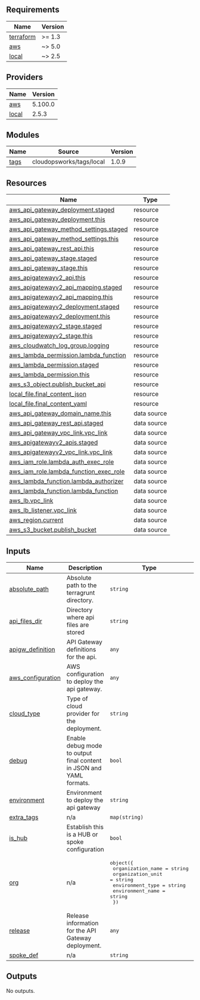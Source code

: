 ## Requirements

| Name | Version |
|------|---------|
| <a name="requirement_terraform"></a> [terraform](#requirement\_terraform) | >= 1.3 |
| <a name="requirement_aws"></a> [aws](#requirement\_aws) | ~> 5.0 |
| <a name="requirement_local"></a> [local](#requirement\_local) | ~> 2.5 |

## Providers

| Name | Version |
|------|---------|
| <a name="provider_aws"></a> [aws](#provider\_aws) | 5.100.0 |
| <a name="provider_local"></a> [local](#provider\_local) | 2.5.3 |

## Modules

| Name | Source | Version |
|------|--------|---------|
| <a name="module_tags"></a> [tags](#module\_tags) | cloudopsworks/tags/local | 1.0.9 |

## Resources

| Name | Type |
|------|------|
| [aws_api_gateway_deployment.staged](https://registry.terraform.io/providers/hashicorp/aws/latest/docs/resources/api_gateway_deployment) | resource |
| [aws_api_gateway_deployment.this](https://registry.terraform.io/providers/hashicorp/aws/latest/docs/resources/api_gateway_deployment) | resource |
| [aws_api_gateway_method_settings.staged](https://registry.terraform.io/providers/hashicorp/aws/latest/docs/resources/api_gateway_method_settings) | resource |
| [aws_api_gateway_method_settings.this](https://registry.terraform.io/providers/hashicorp/aws/latest/docs/resources/api_gateway_method_settings) | resource |
| [aws_api_gateway_rest_api.this](https://registry.terraform.io/providers/hashicorp/aws/latest/docs/resources/api_gateway_rest_api) | resource |
| [aws_api_gateway_stage.staged](https://registry.terraform.io/providers/hashicorp/aws/latest/docs/resources/api_gateway_stage) | resource |
| [aws_api_gateway_stage.this](https://registry.terraform.io/providers/hashicorp/aws/latest/docs/resources/api_gateway_stage) | resource |
| [aws_apigatewayv2_api.this](https://registry.terraform.io/providers/hashicorp/aws/latest/docs/resources/apigatewayv2_api) | resource |
| [aws_apigatewayv2_api_mapping.staged](https://registry.terraform.io/providers/hashicorp/aws/latest/docs/resources/apigatewayv2_api_mapping) | resource |
| [aws_apigatewayv2_api_mapping.this](https://registry.terraform.io/providers/hashicorp/aws/latest/docs/resources/apigatewayv2_api_mapping) | resource |
| [aws_apigatewayv2_deployment.staged](https://registry.terraform.io/providers/hashicorp/aws/latest/docs/resources/apigatewayv2_deployment) | resource |
| [aws_apigatewayv2_deployment.this](https://registry.terraform.io/providers/hashicorp/aws/latest/docs/resources/apigatewayv2_deployment) | resource |
| [aws_apigatewayv2_stage.staged](https://registry.terraform.io/providers/hashicorp/aws/latest/docs/resources/apigatewayv2_stage) | resource |
| [aws_apigatewayv2_stage.this](https://registry.terraform.io/providers/hashicorp/aws/latest/docs/resources/apigatewayv2_stage) | resource |
| [aws_cloudwatch_log_group.logging](https://registry.terraform.io/providers/hashicorp/aws/latest/docs/resources/cloudwatch_log_group) | resource |
| [aws_lambda_permission.lambda_function](https://registry.terraform.io/providers/hashicorp/aws/latest/docs/resources/lambda_permission) | resource |
| [aws_lambda_permission.staged](https://registry.terraform.io/providers/hashicorp/aws/latest/docs/resources/lambda_permission) | resource |
| [aws_lambda_permission.this](https://registry.terraform.io/providers/hashicorp/aws/latest/docs/resources/lambda_permission) | resource |
| [aws_s3_object.publish_bucket_api](https://registry.terraform.io/providers/hashicorp/aws/latest/docs/resources/s3_object) | resource |
| [local_file.final_content_json](https://registry.terraform.io/providers/hashicorp/local/latest/docs/resources/file) | resource |
| [local_file.final_content_yaml](https://registry.terraform.io/providers/hashicorp/local/latest/docs/resources/file) | resource |
| [aws_api_gateway_domain_name.this](https://registry.terraform.io/providers/hashicorp/aws/latest/docs/data-sources/api_gateway_domain_name) | data source |
| [aws_api_gateway_rest_api.staged](https://registry.terraform.io/providers/hashicorp/aws/latest/docs/data-sources/api_gateway_rest_api) | data source |
| [aws_api_gateway_vpc_link.vpc_link](https://registry.terraform.io/providers/hashicorp/aws/latest/docs/data-sources/api_gateway_vpc_link) | data source |
| [aws_apigatewayv2_apis.staged](https://registry.terraform.io/providers/hashicorp/aws/latest/docs/data-sources/apigatewayv2_apis) | data source |
| [aws_apigatewayv2_vpc_link.vpc_link](https://registry.terraform.io/providers/hashicorp/aws/latest/docs/data-sources/apigatewayv2_vpc_link) | data source |
| [aws_iam_role.lambda_auth_exec_role](https://registry.terraform.io/providers/hashicorp/aws/latest/docs/data-sources/iam_role) | data source |
| [aws_iam_role.lambda_function_exec_role](https://registry.terraform.io/providers/hashicorp/aws/latest/docs/data-sources/iam_role) | data source |
| [aws_lambda_function.lambda_authorizer](https://registry.terraform.io/providers/hashicorp/aws/latest/docs/data-sources/lambda_function) | data source |
| [aws_lambda_function.lambda_function](https://registry.terraform.io/providers/hashicorp/aws/latest/docs/data-sources/lambda_function) | data source |
| [aws_lb.vpc_link](https://registry.terraform.io/providers/hashicorp/aws/latest/docs/data-sources/lb) | data source |
| [aws_lb_listener.vpc_link](https://registry.terraform.io/providers/hashicorp/aws/latest/docs/data-sources/lb_listener) | data source |
| [aws_region.current](https://registry.terraform.io/providers/hashicorp/aws/latest/docs/data-sources/region) | data source |
| [aws_s3_bucket.publish_bucket](https://registry.terraform.io/providers/hashicorp/aws/latest/docs/data-sources/s3_bucket) | data source |

## Inputs

| Name | Description | Type | Default | Required |
|------|-------------|------|---------|:--------:|
| <a name="input_absolute_path"></a> [absolute\_path](#input\_absolute\_path) | Absolute path to the terragrunt directory. | `string` | `"."` | no |
| <a name="input_api_files_dir"></a> [api\_files\_dir](#input\_api\_files\_dir) | Directory where api files are stored | `string` | `"apifiles/"` | no |
| <a name="input_apigw_definition"></a> [apigw\_definition](#input\_apigw\_definition) | API Gateway definitions for the api. | `any` | `{}` | no |
| <a name="input_aws_configuration"></a> [aws\_configuration](#input\_aws\_configuration) | AWS configuration to deploy the api gateway. | `any` | `{}` | no |
| <a name="input_cloud_type"></a> [cloud\_type](#input\_cloud\_type) | Type of cloud provider for the deployment. | `string` | n/a | yes |
| <a name="input_debug"></a> [debug](#input\_debug) | Enable debug mode to output final content in JSON and YAML formats. | `bool` | `false` | no |
| <a name="input_environment"></a> [environment](#input\_environment) | Environment to deploy the api gateway | `string` | n/a | yes |
| <a name="input_extra_tags"></a> [extra\_tags](#input\_extra\_tags) | n/a | `map(string)` | `{}` | no |
| <a name="input_is_hub"></a> [is\_hub](#input\_is\_hub) | Establish this is a HUB or spoke configuration | `bool` | `false` | no |
| <a name="input_org"></a> [org](#input\_org) | n/a | <pre>object({<br/>    organization_name = string<br/>    organization_unit = string<br/>    environment_type  = string<br/>    environment_name  = string<br/>  })</pre> | n/a | yes |
| <a name="input_release"></a> [release](#input\_release) | Release information for the API Gateway deployment. | `any` | `{}` | no |
| <a name="input_spoke_def"></a> [spoke\_def](#input\_spoke\_def) | n/a | `string` | `"001"` | no |

## Outputs

No outputs.
